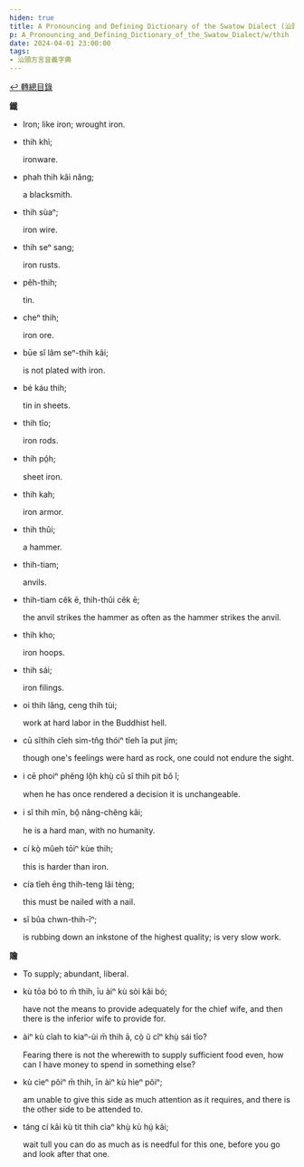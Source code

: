 ```yaml
---
hiden: true
title: A Pronouncing and Defining Dictionary of the Swatow Dialect (汕頭方言音義字典) / thih
p: A_Pronouncing_and_Defining_Dictionary_of_the_Swatow_Dialect/w/thih
date: 2024-04-01 23:00:00
tags: 
- 汕頭方言音義字典
---
```


[↩️ 轉總目錄](/A_Pronouncing_and_Defining_Dictionary_of_the_Swatow_Dialect)


**鐵**
- Iron; like iron; wrought iron.

- thih khì;

  ironware.

- phah thih kâi nâng;

  a blacksmith.

- thih sùaⁿ;

  iron wire.

- thih seⁿ sang;

  iron rusts.

- pêh-thih;

  tin.

- cheⁿ thih;

  iron ore.

- būe sĭ lâm seⁿ-thih kâi;

  is not plated with iron.

- bé káu thih;

  tin in sheets.

- thih tîo;

  iron rods.

- thih pó̤h;

  sheet iron.

- thih kah;

  iron armor.

- thih thûi;

  a hammer.

- thih-tiam;

  anvils.

- thih-tiam cêk ē, thih-thûi cêk ē;

  the anvil strikes the hammer as often as the hammer strikes the anvil.

- thih kho;

  iron hoops.

- thih sái;

  iron filings.

- oi thih lâng, ceng thih tùi;

  work at hard labor in the Buddhist hell.

- cū sĭthih cîeh sim-tn̂g thóiⁿ tîeh ĭa put jím;

  though one's feelings were hard as rock, one could not endure the sight.

- i cē phoiⁿ phêng lô̤h khṳ̀ cū sĭ thih pit bô î;

  when he has once rendered a decision it is unchangeable.

- i sĭ thih mīn, bô̤ nâng-chêng kâi;

  he is a hard man, with no humanity.

- cí kò̤ mûeh tōiⁿ kùe thih;

  this is harder than iron.

- cía tîeh ēng thih-teng lâi tèng;

  this must be nailed with a nail.

- sĭ bûa chwn-thih-īⁿ;

  is rubbing down an inkstone of the highest quality; is very slow work.

**贍**
- To supply; abundant, liberal.

- kù tōa bó to m̄ thih, īu àiⁿ kù sòi kâi bó;

  have not the means to provide adequately for the chief wife, and then there is the inferior wife to provide for.

- àiⁿ kù cîah to kiaⁿ-ùi m̄ thih ā, cò̤ ŭ cîⁿ khṳ̀ sái tīo?

  Fearing there is not the wherewith to supply sufficient food even, how can I have money to spend in something else?

- kù cìeⁿ pôiⁿ m̄ thih, īn àiⁿ kù hìeⁿ pôiⁿ;

  am unable to give this side as much attention as it requires, and there is the other side to be attended to.

- táng cí kâi kù tit thih cìaⁿ khṳ̀ kù hṳ́ kâi;

  wait tull you can do as much as is needful for this one, before you go and look after that one.